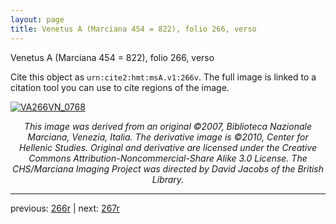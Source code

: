 ```yaml
---
layout: page
title: Venetus A (Marciana 454 = 822), folio 266, verso
---
```


Venetus A (Marciana 454 = 822), folio 266, verso

Cite this object as `urn:cite2:hmt:msA.v1:266v`.  The full image is linked to a citation tool you can use to cite regions of the image.

[![VA266VN_0768](http://www.homermultitext.org/iipsrv?IIIF=/project/homer/pyramidal/deepzoom/hmt/vaimg/2017a/VA266VN_0768.tif/full/800,/0/default.jpg)](http://www.homermultitext.org/ict2/?urn=urn:cite2:hmt:vaimg.2017a:VA266VN_0768) 

<p style="text-align: center; font-style: italic;">This image was derived from an original ©2007, Biblioteca Nazionale Marciana, Venezia, Italia. The derivative image is ©2010, Center for Hellenic Studies. Original and derivative are licensed under the Creative Commons Attribution-Noncommercial-Share Alike 3.0 License. The CHS/Marciana Imaging Project was directed by David Jacobs of the British Library.</p>

---

previous: [266r](../266r/) | next: [267r](../267r/)